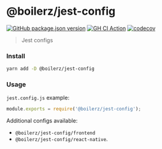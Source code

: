 # @boilerz/jest-config

[![GitHub package.json version](https://img.shields.io/github/package-json/v/boilerz/jest-config)](https://www.npmjs.com/package/@boilerz/jest-config)
[![GH CI Action](https://github.com/boilerz/jest-config/workflows/CI/badge.svg)](https://github.com/boilerz/jest-config/actions?query=workflow:CI)
[![codecov](https://codecov.io/gh/boilerz/jest-config/branch/master/graph/badge.svg)](https://codecov.io/gh/boilerz/jest-config)

> Jest configs

### Install

```bash
yarn add -D @boilerz/jest-config 
```

### Usage

`jest.config.js` example:

```js
module.exports = require('@boilerz/jest-config');
```

Additional configs available:
- `@boilerz/jest-config/frontend`
- `@boilerz/jest-config/react-native`.
